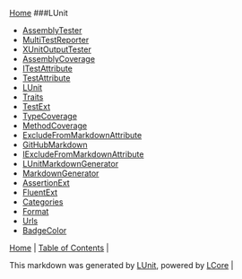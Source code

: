 [Home](../README.md)
###LUnit
 - [AssemblyTester](docs/AssemblyTester.md)
 - [MultiTestReporter](docs/MultiTestReporter.md)
 - [XUnitOutputTester](docs/XUnitOutputTester.md)
 - [AssemblyCoverage](docs/AssemblyCoverage.md)
 - [ITestAttribute](docs/ITestAttribute.md)
 - [TestAttribute](docs/TestAttribute.md)
 - [LUnit](docs/LUnit.md)
 - [Traits](docs/Traits.md)
 - [TestExt](docs/TestExt.md)
 - [TypeCoverage](docs/TypeCoverage.md)
 - [MethodCoverage](docs/MethodCoverage.md)
 - [ExcludeFromMarkdownAttribute](docs/ExcludeFromMarkdownAttribute.md)
 - [GitHubMarkdown](docs/GitHubMarkdown.md)
 - [IExcludeFromMarkdownAttribute](docs/IExcludeFromMarkdownAttribute.md)
 - [LUnitMarkdownGenerator](docs/LUnitMarkdownGenerator.md)
 - [MarkdownGenerator](docs/MarkdownGenerator.md)
 - [AssertionExt](docs/AssertionExt.md)
 - [FluentExt](docs/FluentExt.md)
 - [Categories](docs/Categories.md)
 - [Format](docs/Format.md)
 - [Urls](docs/Urls.md)
 - [BadgeColor](docs/BadgeColor.md)

[Home](../README.md) | [Table of Contents](../TableOfContents.md) | 


This markdown was generated by [LUnit](https://github.com/CodeSingularity/LUnit), powered by [LCore](https://github.com/CodeSingularity/LCore) | 

